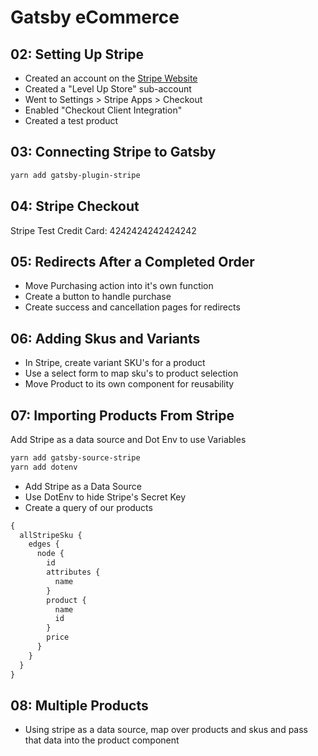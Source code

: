 # Gatsby eCommerce

## 02: Setting Up Stripe

- Created an account on the [Stripe Website](https://stripe.com/)
- Created a "Level Up Store" sub-account
- Went to Settings > Stripe Apps > Checkout
- Enabled "Checkout Client Integration"
- Created a test product

## 03: Connecting Stripe to Gatsby

```bash
yarn add gatsby-plugin-stripe
```

## 04: Stripe Checkout

Stripe Test Credit Card: 4242424242424242

## 05: Redirects After a Completed Order

- Move Purchasing action into it's own function
- Create a button to handle purchase
- Create success and cancellation pages for redirects

## 06: Adding Skus and Variants

- In Stripe, create variant SKU's for a product
- Use a select form to map sku's to product selection
- Move Product to its own component for reusability

## 07: Importing Products From Stripe

Add Stripe as a data source and Dot Env to use Variables

```bash
yarn add gatsby-source-stripe
yarn add dotenv
```

- Add Stripe as a Data Source
- Use DotEnv to hide Stripe's Secret Key
- Create a query of our products

```graphql
{
  allStripeSku {
    edges {
      node {
        id
        attributes {
          name
        }
        product {
          name
          id
        }
        price
      }
    }
  }
}
```

## 08: Multiple Products

- Using stripe as a data source, map over products and skus and pass that data into the product component
